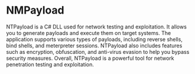 # NMPayload

NTPayload is a C# DLL used for network testing and exploitation. It allows you to generate payloads and execute them on target systems. The application supports various types of payloads, including reverse shells, bind shells, and meterpreter sessions. NTPayload also includes features such as encryption, obfuscation, and anti-virus evasion to help you bypass security measures. Overall, NTPayload is a powerful tool for network penetration testing and exploitation.

